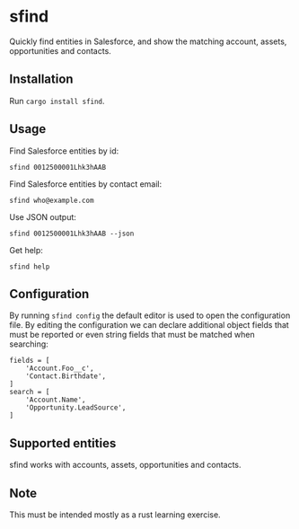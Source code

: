# sfind

Quickly find entities in Salesforce, and show the matching account, assets,
opportunities and contacts.

## Installation

Run `cargo install sfind`.

## Usage

Find Salesforce entities by id:
```
sfind 0012500001Lhk3hAAB
```

Find Salesforce entities by contact email:
```
sfind who@example.com
```

Use JSON output:
```
sfind 0012500001Lhk3hAAB --json
```

Get help:
```
sfind help
```

## Configuration

By running `sfind config` the default editor is used to open the configuration
file. By editing the configuration we can declare additional object fields that
must be reported or even string fields that must be matched when searching:
```
fields = [
    'Account.Foo__c',
    'Contact.Birthdate',
]
search = [
    'Account.Name',
    'Opportunity.LeadSource',
]
```

## Supported entities

sfind works with accounts, assets, opportunities and contacts.

## Note

This must be intended mostly as a rust learning exercise.
